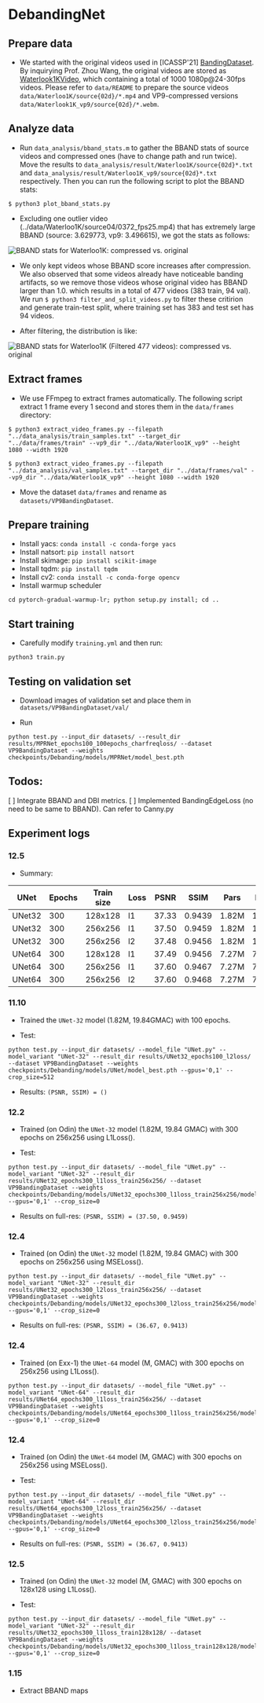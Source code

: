 # DebandingNet


## Prepare data

* We started with the original videos used in [ICASSP'21] [BandingDataset](https://github.com/akshay-kap/Meng-699-Image-Banding-detection). By inquirying Prof. Zhou Wang, the original videos are stored as [Waterlook1KVideo](http://ivc.uwaterloo.ca/database/Waterloo1KVideo/), which containing a total of 1000 1080p@24-30fps videos. Please refer to `data/README` to prepare the source videos `data/Waterloo1K/source{02d}/*.mp4` and VP9-compressed versions `data/Waterlook1K_vp9/source{02d}/*.webm`.

## Analyze data

* Run `data_analysis/bband_stats.m` to gather the BBAND stats of source videos and compressed ones (have to change path and run twice). Move the results to `data_analysis/result/Waterloo1K/source{02d}*.txt` and `data_analysis/result/Waterloo1K_vp9/source{02d}*.txt` respectively. Then you can run the following script to plot the BBAND stats:

```
$ python3 plot_bband_stats.py
```

* Excluding one outlier video (../data/Waterloo1K/source04/0372_fps25.mp4) that has extremely large BBAND (source: 3.629773, vp9: 3.496615), we got the stats as follows:

![BBAND stats for Waterloo1K: compressed vs. original](https://github.com/vztu/DebandingNet/blob/main/data_analysis/scatter_plots_bband_stats.png)

* We only kept videos whose BBAND score increases after compression. We also observed that some videos already have noticeable banding artifacts, so we remove those videos whose original video has BBAND larger than 1.0. which results in a total of 477 videos (383 train, 94 val). We run `$ python3 filter_and_split_videos.py` to filter these critirion and generate train-test split, where training set has 383 and test set has 94 videos.

* After filtering, the distribution is like:

![BBAND stats for Waterloo1K (Filtered 477 videos): compressed vs. original](https://github.com/vztu/DebandingNet/blob/main/data_analysis/scatter_plots_bband_stats_after_filtering.png)

## Extract frames

* We use FFmpeg to extract frames automatically. The following script extract 1 frame every 1 second and stores them in the `data/frames` directory:

```
$ python3 extract_video_frames.py --filepath "../data_analysis/train_samples.txt" --target_dir "../data/frames/train" --vp9_dir "../data/Waterloo1K_vp9" --height 1080 --width 1920
```

```
$ python3 extract_video_frames.py --filepath "../data_analysis/val_samples.txt" --target_dir "../data/frames/val" --vp9_dir "../data/Waterloo1K_vp9" --height 1080 --width 1920
```

* Move the dataset `data/frames` and rename as `datasets/VP9BandingDataset`.

<!-- ## Prepare training data -->

<!-- First set up basicsr: `python setup.py develop --no_cuda_ext`. Install python-lmdb: `conda install -c conda-forget python-lmdb`

Move the dataset `data/frames` and rename as `HINet/datasets/VP9BandingDataset`. Then prepare data:

* `python3 scripts/data_preparation/vp9bandingdataset.py` -->
<!-- 
## Train 

* `python3 -m torch.distributed.launch --nproc_per_node=8 --master_port=4321 basicsr/train.py -opt options/train/VP9BandingDataset/HINet.yml --launcher pytorch` -->

## Prepare training 

* Install yacs: `conda install -c conda-forge yacs`
* Install natsort: `pip install natsort`
* Install skimage: `pip install scikit-image`
* Install tqdm: `pip install tqdm`
* Install cv2: `conda install -c conda-forge opencv`
* Install warmup scheduler 

```
cd pytorch-gradual-warmup-lr; python setup.py install; cd ..
```

## Start training

* Carefully modify `training.yml` and then run:

```
python3 train.py
```

## Testing on validation set 

* Download images of validation set and place them in `datasets/VP9BandingDataset/val/`

* Run

```
python test.py --input_dir datasets/ --result_dir results/MPRNet_epochs100_100epochs_charfreqloss/ --dataset VP9BandingDataset --weights checkpoints/Debanding/models/MPRNet/model_best.pth 
```

## Todos:

[ ] Integrate BBAND and DBI metrics.
[ ] Implemented BandingEdgeLoss (no need to be same to BBAND). Can refer to Canny.py


## Experiment logs

### 12.5

* Summary:

| UNet    | Epochs | Train size  | Loss |  PSNR  |  SSIM  | Pars | MACs |
|---|---|---|---|---|---|---|---|
| UNet32  | 300 | 128x128  |  l1  | 37.33  | 0.9439  | 1.82M | 19.84G |
| UNet32  | 300 | 256x256  |  l1  | 37.50  | 0.9459  | 1.82M | 19.84G |
| UNet32  | 300 | 256x256  |  l2  | 37.48  | 0.9456  | 1.82M | 19.84G |
| UNet64  | 300 | 128x128  |  l1  | 37.49  | 0.9456  | 7.27M | 79.01G |
| UNet64  | 300 | 256x256  |  l1  | 37.60  | 0.9467  | 7.27M | 79.01G |
| UNet64  | 300 | 256x256  |  l2  | 37.60  | 0.9468  | 7.27M | 79.01G |

### 11.10

* Trained the `UNet-32` model (1.82M, 19.84GMAC) with 100 epochs.

* Test:

```
python test.py --input_dir datasets/ --model_file "UNet.py" --model_variant "UNet-32" --result_dir results/UNet32_epochs100_l2loss/ --dataset VP9BandingDataset --weights checkpoints/Debanding/models/UNet/model_best.pth --gpus='0,1' --crop_size=512
```

* Results: `(PSNR, SSIM) = ()`

### 12.2

* Trained (on Odin) the `UNet-32` model (1.82M, 19.84 GMAC) with 300 epochs on 256x256 using L1Loss().

* Test:

```
python test.py --input_dir datasets/ --model_file "UNet.py" --model_variant "UNet-32" --result_dir results/UNet32_epochs300_l1loss_train256x256/ --dataset VP9BandingDataset --weights checkpoints/Debanding/models/UNet32_epochs300_l1loss_train256x256/model_latest.pth --gpus='0,1' --crop_size=0
```

* Results on full-res: `(PSNR, SSIM) = (37.50, 0.9459)`

### 12.4

* Trained (on Odin) the `UNet-32` model (1.82M, 19.84 GMAC) with 300 epochs on 256x256 using MSELoss().

```
python test.py --input_dir datasets/ --model_file "UNet.py" --model_variant "UNet-32" --result_dir results/UNet32_epochs300_l2loss_train256x256/ --dataset VP9BandingDataset --weights checkpoints/Debanding/models/UNet32_epochs300_l2loss_train256x256/model_latest.pth --gpus='0,1' --crop_size=0
```

* Results on full-res: `(PSNR, SSIM) = (36.67, 0.9413)`



### 12.4

* Trained (on Exx-1) the `UNet-64` model (M, GMAC) with 300 epochs on 256x256 using L1Loss().

```
python test.py --input_dir datasets/ --model_file "UNet.py" --model_variant "UNet-64" --result_dir results/UNet64_epochs300_l1loss_train256x256/ --dataset VP9BandingDataset --weights checkpoints/Debanding/models/UNet64_epochs300_l1loss_train256x256/model_latest.pth --gpus='0,1' --crop_size=0
```


### 12.4

* Trained (on Odin) the `UNet-64` model (M, GMAC) with 300 epochs on 256x256 using MSELoss().

* Test:

```
python test.py --input_dir datasets/ --model_file "UNet.py" --model_variant "UNet-64" --result_dir results/UNet64_epochs300_l2loss_train256x256/ --dataset VP9BandingDataset --weights checkpoints/Debanding/models/UNet64_epochs300_l2loss_train256x256/model_latest.pth --gpus='0,1' --crop_size=0
```

* Results on full-res: `(PSNR, SSIM) = (36.67, 0.9413)`

### 12.5

* Trained (on Odin) the `UNet-32` model (M, GMAC) with 300 epochs on 128x128 using L1Loss().
            
* Test:

```
python test.py --input_dir datasets/ --model_file "UNet.py" --model_variant "UNet-32" --result_dir results/UNet32_epochs300_l1loss_train128x128/ --dataset VP9BandingDataset --weights checkpoints/Debanding/models/UNet32_epochs300_l1loss_train128x128/model_latest.pth --gpus='0,1' --crop_size=0
```

### 1.15

* Extract BBAND maps
